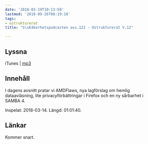 ```yaml
---
date: '2018-03-19T10:13:50'
lastmod: '2018-09-26T08:19:10'
tags:
- ostrukturerat
title: "S\xE4kerhetspodcasten avs.122 - Ostrukturerat V.12"

---
```

## Lyssna

iTunes \| [mp3](http://traffic.libsyn.com/sakerhetspodcasten/Ostrukturerat_2018-03-14.mp3)

## Innehåll

I dagens avsnitt pratar vi AMDFlaws, nya lagförslag om hemlig dataavläsning, lite
privacyförbättringar i Firefox och en ny sårbarhet i SAMBA 4.

Inspelat: 2018-03-14. Längd: 01:01:40.

## Länkar

Kommer snart.

